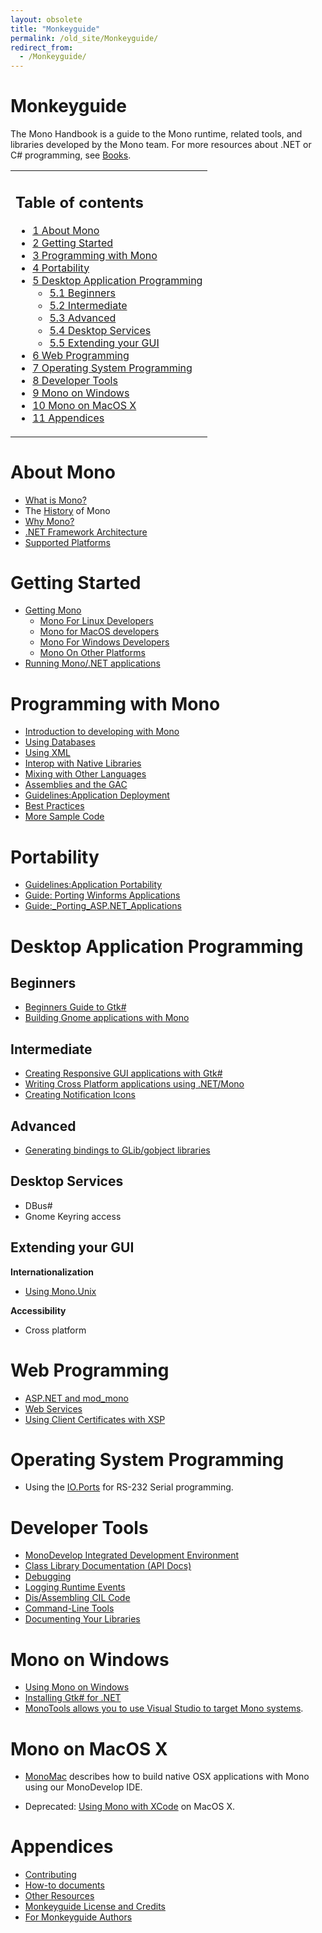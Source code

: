 ```yaml
---
layout: obsolete
title: "Monkeyguide"
permalink: /old_site/Monkeyguide/
redirect_from:
  - /Monkeyguide/
---
```


Monkeyguide
===========

 The Mono Handbook is a guide to the Mono runtime, related tools, and libraries developed by the Mono team. For more resources about .NET or C\# programming, see [Books]({{site.github.url}}/old_site/Books "Books").

<table>
<col width="100%" />
<tbody>
<tr class="odd">
<td align="left"><h2>Table of contents</h2>
<ul>
<li><a href="#about-mono">1 About Mono</a></li>
<li><a href="#getting-started">2 Getting Started</a></li>
<li><a href="#programming-with-mono">3 Programming with Mono</a></li>
<li><a href="#portability">4 Portability</a></li>
<li><a href="#desktop-application-programming">5 Desktop Application Programming</a>
<ul>
<li><a href="#beginners">5.1 Beginners</a></li>
<li><a href="#intermediate">5.2 Intermediate</a></li>
<li><a href="#advanced">5.3 Advanced</a></li>
<li><a href="#desktop-services">5.4 Desktop Services</a></li>
<li><a href="#extending-your-gui">5.5 Extending your GUI</a></li>
</ul></li>
<li><a href="#web-programming">6 Web Programming</a></li>
<li><a href="#operating-system-programming">7 Operating System Programming</a></li>
<li><a href="#developer-tools">8 Developer Tools</a></li>
<li><a href="#mono-on-windows">9 Mono on Windows</a></li>
<li><a href="#mono-on-macos-x">10 Mono on MacOS X</a></li>
<li><a href="#appendices">11 Appendices</a></li>
</ul></td>
</tr>
</tbody>
</table>

About Mono
==========

-   [What is Mono?]({{site.github.url}}/old_site/About_Mono "About Mono")
-   The [History]({{site.github.url}}/old_site/History "History") of Mono
-   [Why Mono?]({{site.github.url}}/old_site/Why_Mono%3F "Why Mono?")
-   [.NET Framework Architecture]({{site.github.url}}/old_site/.NET_Framework_Architecture ".NET Framework Architecture")
-   [Supported Platforms]({{site.github.url}}/old_site/Supported_Platforms "Supported Platforms")

Getting Started
===============

-   [Getting Mono]({{site.github.url}}/old_site/Obtaining_Mono)
    -   [Mono For Linux Developers]({{site.github.url}}/old_site/Mono_For_Linux_Developers "Mono For Linux Developers")
    -   [Mono for MacOS developers]({{site.github.url}}/old_site/Mono:OSX "Mono:OSX")
    -   [Mono For Windows Developers]({{site.github.url}}/old_site/Using_Mono_on_Windows)
    -   [Mono On Other Platforms]({{site.github.url}}/old_site/Mono_On_Other_Platforms "Mono On Other Platforms")
-   [Running Mono/.NET applications]({{site.github.url}}/old_site/Guide:Running_Mono_Applications "Guide:Running Mono Applications")

Programming with Mono
=====================

-   [Introduction to developing with Mono]({{site.github.url}}/old_site/Introduction_to_developing_with_Mono "Introduction to developing with Mono")
-   [Using Databases]({{site.github.url}}/old_site/Using_Databases "Using Databases")
-   [Using XML]({{site.github.url}}/old_site/Using_XML "Using XML")
-   [Interop with Native Libraries]({{site.github.url}}/old_site/Interop_with_Native_Libraries "Interop with Native Libraries")
-   [Mixing with Other Languages]({{site.github.url}}/old_site/Mixing_with_Other_Languages "Mixing with Other Languages")
-   [Assemblies and the GAC]({{site.github.url}}/old_site/Assemblies_and_the_GAC "Assemblies and the GAC")
-   [Guidelines:Application Deployment]({{site.github.url}}/old_site/Guidelines:Application_Deployment "Guidelines:Application Deployment")
-   [Best Practices]({{site.github.url}}/old_site/Best_Practices "Best Practices")
-   [More Sample Code]({{site.github.url}}/old_site/More_Sample_Code "More Sample Code")

Portability
===========

-   [Guidelines:Application Portability]({{site.github.url}}/old_site/Guidelines:Application_Portability "Guidelines:Application Portability")
-   [Guide: Porting Winforms Applications]({{site.github.url}}/old_site/Guide:_Porting_Winforms_Applications "Guide: Porting Winforms Applications")
-   [Guide:\_Porting\_ASP.NET\_Applications]({{site.github.url}}/old_site/Guide:_Porting_ASP.NET_Applications "Guide: Porting ASP.NET Applications")

Desktop Application Programming
===============================

Beginners
---------

-   [Beginners Guide to Gtk\#]({{site.github.url}}/old_site/GtkSharpBeginnersGuide "GtkSharpBeginnersGuide")
-   [Building Gnome applications with Mono]({{site.github.url}}/old_site/Mono_for_Gnome_Applications "Mono for Gnome Applications")

Intermediate
------------

-   [Creating Responsive GUI applications with Gtk\#]({{site.github.url}}/old_site/Responsive_Applications "Responsive Applications")
-   [Writing Cross Platform applications using .NET/Mono]({{site.github.url}}/old_site/Guidelines:Application_Portability)
-   [Creating Notification Icons]({{site.github.url}}/old_site/GtkSharpNotificationIcon "GtkSharpNotificationIcon")

Advanced
--------

-   [Generating bindings to GLib/gobject libraries]({{site.github.url}}/old_site/GAPI "GAPI")

Desktop Services
----------------

-   DBus\#
-   Gnome Keyring access

Extending your GUI
------------------

**Internationalization**

-   [Using Mono.Unix]({{site.github.url}}/old_site/Internationalization)

**Accessibility**

-   Cross platform

Web Programming
===============

-   [ASP.NET and mod\_mono]({{site.github.url}}/old_site/ASP.NET_and_mod_mono "ASP.NET and mod mono")
-   [Web Services]({{site.github.url}}/old_site/Web_Services "Web Services")
-   [Using Client Certificates with XSP]({{site.github.url}}/old_site/UsingClientCertificatesWithXSP "UsingClientCertificatesWithXSP")

Operating System Programming
============================

-   Using the [IO.Ports]({{site.github.url}}/old_site/HowToSystemIOPorts "HowToSystemIOPorts") for RS-232 Serial programming.

Developer Tools
===============

-   [MonoDevelop Integrated Development Environment](http://monodevelop.com)
-   [Class Library Documentation (API Docs)]({{site.github.url}}/old_site/Monodoc "Monodoc")
-   [Debugging]({{site.github.url}}/old_site/Debugging "Debugging")
-   [Logging Runtime Events]({{site.github.url}}/old_site/Logging_Runtime_Events "Logging Runtime Events")
-   [Dis/Assembling CIL Code]({{site.github.url}}/old_site/Dis/Assembling_CIL_Code "Dis/Assembling CIL Code")
-   [Command-Line Tools]({{site.github.url}}/old_site/Command-Line_Tools "Command-Line Tools")
-   [Documenting Your Libraries]({{site.github.url}}/old_site/Generating_Documentation "Generating Documentation")

Mono on Windows
===============

-   [Using Mono on Windows]({{site.github.url}}/old_site/Using_Mono_on_Windows "Using Mono on Windows")
-   [Installing Gtk\# for .NET]({{site.github.url}}/old_site/Gtk-Sharp_Installer_for_.NET_Framework "Gtk-Sharp Installer for .NET Framework")
-   [MonoTools allows you to use Visual Studio to target Mono systems](http://mono-tools.com/).

Mono on MacOS X
===============

-   [MonoMac]({{site.github.url}}/old_site/MonoMac "MonoMac") describes how to build native OSX applications with Mono using our MonoDevelop IDE.

-   Deprecated: [Using Mono with XCode]({{site.github.url}}/old_site/CSharpPlugin "CSharpPlugin") on MacOS X.

Appendices
==========

-   [Contributing]({{site.github.url}}/old_site/Contributing "Contributing")
-   [How-to documents]({{site.github.url}}/old_site/Howto "Howto")
-   [Other Resources]({{site.github.url}}/old_site/Books "Books")
-   [Monkeyguide License and Credits]({{site.github.url}}/old_site/Monkeyguide_License_and_Credits "Monkeyguide License and Credits")
-   [For Monkeyguide Authors]({{site.github.url}}/old_site/For_Monkeyguide_Authors "For Monkeyguide Authors")


